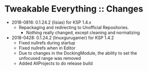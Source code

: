 # Tweakable Everything :: Changes

* 2018-0816: 0.1.24.2 (lisias) for KSP 1.4.x
	+ Repackaging and redirecting to Unofficial Repositories.
		- Nothing really changed, except cleaning and normalizing  
* 2018-0428: 0.1.24.2 (linuxgurugamer) for KSP 1.4.2
	+ Fixed nullrefs during startup
	+ Fixed nullrefs when in Editor
	+ Due to changes in the DockingModule, the ability to set the unfocused range was removed
	+ Added AllProjects to do release build
